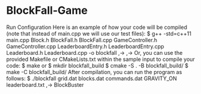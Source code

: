 # BlockFall-Game

Run Configuration
Here is an example of how your code will be compiled (note that instead of main.cpp we will use our
test files):
$ g++ -std=c++11 main.cpp Block.h BlockFall.h BlockFall.cpp GameController.h
GameController.cpp LeaderboardEntry.h LeaderboardEntry.cpp Leaderboard.h
Leaderboard.cpp -o blockfall ,→
,→
Or, you can use the provided Makefile or CMakeLists.txt within the sample input to compile your
code:
$ make
or
$ mkdir blockfall_build
$ cmake -S . -B blockfall_build/
$ make -C blockfall_build/
After compilation, you can run the program as follows:
$ ./blockfall grid.dat blocks.dat commands.dat GRAVITY_ON leaderboard.txt
,→ BlockBuster
